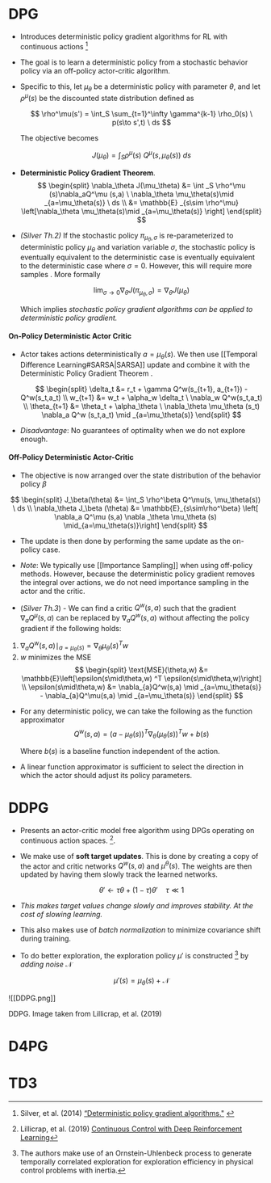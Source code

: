 # DPG 
* Introduces deterministic policy gradient algorithms for RL with continuous actions [^Silver_2014]
* The goal is to learn a deterministic policy from a stochastic behavior policy via an off-policy actor-critic algorithm.
* Specific to this, let $\mu_\theta$ be  a deterministic policy with parameter $\theta$,  and let $\rho^\mu(s)$ be the discounted state distribution defined as
  
  $$
  \rho^\mu(s') = \int_S \sum_{t=1}^\infty \gamma^{k-1} \rho_0(s) \ p(s\to s',t) \ ds
  $$
  
  The objective becomes 
  
  $$
  J(\mu_\theta) = \int_S \rho^\mu(s) \ Q^\mu(s,\mu_\theta(s)) \ ds
  $$
  
* **Deterministic Policy Gradient Theorem**. 
  $$
  \begin{split}
  \nabla_\theta J(\mu_\theta) &= \int _S \rho^\mu (s)\nabla_aQ^\mu (s,a) \ \nabla_\theta \mu_\theta(s)\mid _{a=\mu_\theta(s)} \ ds \\ 
  &= \mathbb{E} _{s\sim \rho^\mu} \left[\nabla_\theta \mu_\theta(s)\mid _{a=\mu_\theta(s)} \right]
  \end{split}
  $$

* *(Silver Th.2)* If the stochastic policy $\pi_{\mu_\theta,\sigma}$ is re-parameterized to deterministic policy $\mu_\theta$ and variation variable $\sigma$, the stochastic policy is eventually equivalent to the deterministic case is eventually equivalent to the deterministic case where $\sigma=0$. However, this will require more samples . More formally 
  
  $$
  \lim_{\sigma\to 0} \nabla_\theta J(\pi_{\mu_\theta, \sigma}) = \nabla_\theta J (\mu_\theta)
  $$
  
  Which implies *stochastic policy gradient algorithms can be applied to deterministic policy gradient.*

#### On-Policy Deterministic Actor Critic 
* Actor takes actions deterministically $a=\mu_\theta(s)$. We then use [[Temporal Difference Learning#SARSA|SARSA]] update and combine it with the Deterministic Policy Gradient Theorem .
  
  $$
  \begin{split}
  \delta_t &= r_t + \gamma Q^w(s_{t+1}, a_{t+1}) - Q^w(s_t,a_t) \\ 
  w_{t+1} &= w_t + \alpha_w \delta_t \ \nabla_w Q^w(s_t,a_t) \\ 
  \theta_{t+1} &= \theta_t + \alpha_\theta \ \nabla_\theta \mu_\theta (s_t) \nabla_a Q^w (s_t,a_t) \mid _{a=\mu_\theta(s)}  
  \end{split}
  $$
* *Disadvantage*: No guarantees of optimality when we do not explore enough. 

#### Off-Policy Deterministic Actor-Critic 
* The objective is now arranged over the state distribution of the behavior policy $\beta$

$$
\begin{split}
J_\beta(\theta) &= \int_S \rho^\beta Q^\mu(s, \mu_\theta(s)) \ ds  \\ 
\nabla_\theta J_\beta (\theta) &= \mathbb{E}_{s\sim\rho^\beta} \left[ \nabla_a Q^\mu (s,a) \nabla _\theta \mu_\theta (s) \mid_{a=\mu_\theta(s)}\right]
\end{split} 
$$
* The update is then done by performing the same update as the on-policy case. 
* *Note*: We typically use [[Importance Sampling]] when using off-policy methods. However, because the deterministic policy gradient removes the integral over actions, we do not need importance sampling in the actor and the critic.

* (*Silver Th.3*)  - We can find a critic $Q^w(s,a)$ such that the gradient $\nabla_aQ^\mu(s,a)$ can be replaced by $\nabla_aQ^w(s,a)$ without affecting the policy gradient if the following holds:
1. $\nabla_a Q^w(s,a) \mid_{a=\mu_\theta(s)} = \nabla_\theta \mu_\theta(s)^T w$ 
2. $w$ minimizes the MSE 
   $$
   \begin{split}
   \text{MSE}(\theta,w) &= \mathbb{E}\left[\epsilon(s\mid\theta,w) ^T \epsilon(s\mid\theta,w)\right] \\
   \epsilon(s\mid\theta,w) &= \nabla_{a}Q^w(s,a) \mid _{a=\mu_\theta(s)} - \nabla_{a}Q^\mu(s,a) \mid _{a=\mu_\theta(s)}
   \end{split}
   $$
* For any deterministic policy, we can take the following as the function approximator
  $$
  Q^w(s,a) = (a-\mu_\theta(s))^T \nabla_\theta (\mu_\theta(s))^T w + b(s) 
  $$
  
  Where $b(s)$ is a baseline function independent of the action. 
* A linear function approximator is sufficient to select the direction in which the actor should adjust its policy parameters.

[^Silver_2014]: Silver, et al. (2014) [“Deterministic policy gradient algorithms."](https://hal.inria.fr/file/index/docid/938992/filename/dpg-icml2014.pdf) 
# DDPG
* Presents an actor-critic model free algorithm using DPGs operating on continuous action spaces. [^Lillicrap_2015]. 
* We make use of **soft target updates**. This is done by creating a copy of the actor and critic networks $Q^w(s,a)$ and $\mu^\theta(s)$. The weights are then updated by having them slowly track the learned networks. 
  
  $$
  \theta' \gets \tau\theta + (1-\tau)\theta' \ \ \ \ \tau \ll 1
  $$
*  *This makes target values change slowly and improves stability. At the cost of slowing learning.*
  
* This also makes use of *batch normalization* to minimize covariance shift during training. 
* To do better exploration, the exploration policy $\mu'$ is constructed [^ddpg-a] by *adding noise* $\mathcal{N}$
  
  $$
  \mu'(s) = \mu_\theta(s) +\mathcal{N}
  $$

![[DDPG.png]]
<figcaption> DDPG. Image taken from Lillicrap, et al. (2019) </figcaption>

[^Lillicrap_2015]: Lillicrap, et al. (2019) [Continuous Control with Deep Reinforcement Learning](https://arxiv.org/pdf/1509.02971.pdf)
[^ddpg-a]: The authors make use of an Ornstein-Uhlenbeck process to generate temporally correlated exploration for exploration efficiency in physical control problems with inertia. 
# D4PG
# TD3
